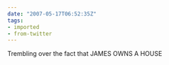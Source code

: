 ```yaml
---
date: "2007-05-17T06:52:35Z"
tags:
- imported
- from-twitter
---
```

Trembling over the fact that JAMES OWNS A HOUSE
